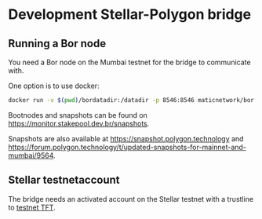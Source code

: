# Development Stellar-Polygon bridge

## Running a Bor node

You need a Bor node on the Mumbai testnet for the bridge to communicate with.

One option is to use docker:

```sh
docker run -v $(pwd)/bordatadir:/datadir -p 8546:8546 maticnetwork/bor:v0.2.17 bor --syncmode=snap --bor-mumbai --bor.withoutheimdall --datadir /datadir --ws --ws.addr 0.0.0.0 --bootnodes "enode://320553cda00dfc003f499a3ce9598029f364fbb3ed1222fdc20a94d97dcc4d8ba0cd0bfa996579dcc6d17a534741fb0a5da303a90579431259150de66b597251@54.147.31.250:30303,enode://095c4465fe509bd7107bbf421aea0d3ad4d4bfc3ff8f9fdc86f4f950892ae3bbc3e5c715343c4cf60c1c06e088e621d6f1b43ab9130ae56c2cacfd356a284ee4@18.213.200.99:30303,enode://90676138b9823f4b834dd4fb2f95da9f54730a74ff9deb4782c4be98232f1797806a62375d9b6d305af49f7c0be69a9adcad7eb533091bd15b77dd5997b256e2@54.227.107.44:30303"
```

Bootnodes and snapshots can be found on <https://monitor.stakepool.dev.br/snapshots>.

Snapshots are also available at <https://snapshot.polygon.technology> and <https://forum.polygon.technology/t/updated-snapshots-for-mainnet-and-mumbai/9564>.

## Stellar testnetaccount

The bridge needs an activated account on the Stellar testnet with a trustline to [testnet TFT](https://github.com/threefoldfoundation/tft-stellar/blob/master/development.md#tft-on-stellar-testnet).
